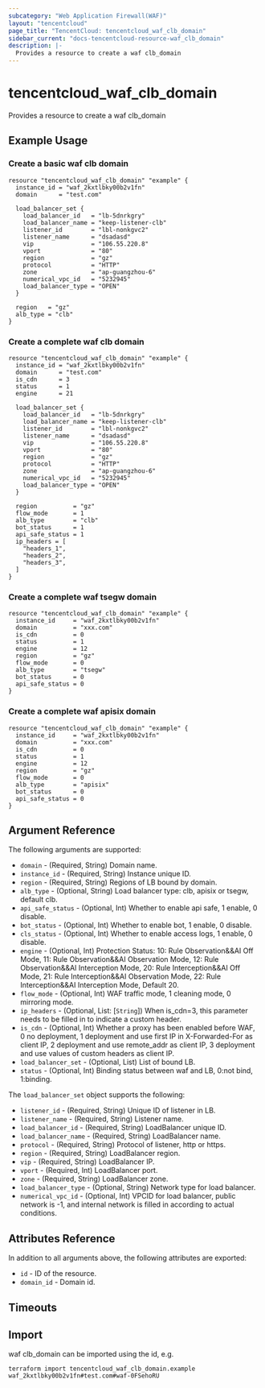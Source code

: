 ```yaml
---
subcategory: "Web Application Firewall(WAF)"
layout: "tencentcloud"
page_title: "TencentCloud: tencentcloud_waf_clb_domain"
sidebar_current: "docs-tencentcloud-resource-waf_clb_domain"
description: |-
  Provides a resource to create a waf clb_domain
---
```


# tencentcloud_waf_clb_domain

Provides a resource to create a waf clb_domain

## Example Usage

### Create a basic waf clb domain

```hcl
resource "tencentcloud_waf_clb_domain" "example" {
  instance_id = "waf_2kxtlbky00b2v1fn"
  domain      = "test.com"

  load_balancer_set {
    load_balancer_id   = "lb-5dnrkgry"
    load_balancer_name = "keep-listener-clb"
    listener_id        = "lbl-nonkgvc2"
    listener_name      = "dsadasd"
    vip                = "106.55.220.8"
    vport              = "80"
    region             = "gz"
    protocol           = "HTTP"
    zone               = "ap-guangzhou-6"
    numerical_vpc_id   = "5232945"
    load_balancer_type = "OPEN"
  }

  region   = "gz"
  alb_type = "clb"
}
```

### Create a complete waf clb domain

```hcl
resource "tencentcloud_waf_clb_domain" "example" {
  instance_id = "waf_2kxtlbky00b2v1fn"
  domain      = "test.com"
  is_cdn      = 3
  status      = 1
  engine      = 21

  load_balancer_set {
    load_balancer_id   = "lb-5dnrkgry"
    load_balancer_name = "keep-listener-clb"
    listener_id        = "lbl-nonkgvc2"
    listener_name      = "dsadasd"
    vip                = "106.55.220.8"
    vport              = "80"
    region             = "gz"
    protocol           = "HTTP"
    zone               = "ap-guangzhou-6"
    numerical_vpc_id   = "5232945"
    load_balancer_type = "OPEN"
  }

  region          = "gz"
  flow_mode       = 1
  alb_type        = "clb"
  bot_status      = 1
  api_safe_status = 1
  ip_headers = [
    "headers_1",
    "headers_2",
    "headers_3",
  ]
}
```

### Create a complete waf tsegw domain

```hcl
resource "tencentcloud_waf_clb_domain" "example" {
  instance_id     = "waf_2kxtlbky00b2v1fn"
  domain          = "xxx.com"
  is_cdn          = 0
  status          = 1
  engine          = 12
  region          = "gz"
  flow_mode       = 0
  alb_type        = "tsegw"
  bot_status      = 0
  api_safe_status = 0
}
```

### Create a complete waf apisix domain

```hcl
resource "tencentcloud_waf_clb_domain" "example" {
  instance_id     = "waf_2kxtlbky00b2v1fn"
  domain          = "xxx.com"
  is_cdn          = 0
  status          = 1
  engine          = 12
  region          = "gz"
  flow_mode       = 0
  alb_type        = "apisix"
  bot_status      = 0
  api_safe_status = 0
}
```

## Argument Reference

The following arguments are supported:

* `domain` - (Required, String) Domain name.
* `instance_id` - (Required, String) Instance unique ID.
* `region` - (Required, String) Regions of LB bound by domain.
* `alb_type` - (Optional, String) Load balancer type: clb, apisix or tsegw, default clb.
* `api_safe_status` - (Optional, Int) Whether to enable api safe, 1 enable, 0 disable.
* `bot_status` - (Optional, Int) Whether to enable bot, 1 enable, 0 disable.
* `cls_status` - (Optional, Int) Whether to enable access logs, 1 enable, 0 disable.
* `engine` - (Optional, Int) Protection Status: 10: Rule Observation&&AI Off Mode, 11: Rule Observation&&AI Observation Mode, 12: Rule Observation&&AI Interception Mode, 20: Rule Interception&&AI Off Mode, 21: Rule Interception&&AI Observation Mode, 22: Rule Interception&&AI Interception Mode, Default 20.
* `flow_mode` - (Optional, Int) WAF traffic mode, 1 cleaning mode, 0 mirroring mode.
* `ip_headers` - (Optional, List: [`String`]) When is_cdn=3, this parameter needs to be filled in to indicate a custom header.
* `is_cdn` - (Optional, Int) Whether a proxy has been enabled before WAF, 0 no deployment, 1 deployment and use first IP in X-Forwarded-For as client IP, 2 deployment and use remote_addr as client IP, 3 deployment and use values of custom headers as client IP.
* `load_balancer_set` - (Optional, List) List of bound LB.
* `status` - (Optional, Int) Binding status between waf and LB, 0:not bind, 1:binding.

The `load_balancer_set` object supports the following:

* `listener_id` - (Required, String) Unique ID of listener in LB.
* `listener_name` - (Required, String) Listener name.
* `load_balancer_id` - (Required, String) LoadBalancer unique ID.
* `load_balancer_name` - (Required, String) LoadBalancer name.
* `protocol` - (Required, String) Protocol of listener, http or https.
* `region` - (Required, String) LoadBalancer region.
* `vip` - (Required, String) LoadBalancer IP.
* `vport` - (Required, Int) LoadBalancer port.
* `zone` - (Required, String) LoadBalancer zone.
* `load_balancer_type` - (Optional, String) Network type for load balancer.
* `numerical_vpc_id` - (Optional, Int) VPCID for load balancer, public network is -1, and internal network is filled in according to actual conditions.

## Attributes Reference

In addition to all arguments above, the following attributes are exported:

* `id` - ID of the resource.
* `domain_id` - Domain id.


## Timeouts

<no value>


## Import

waf clb_domain can be imported using the id, e.g.

```
terraform import tencentcloud_waf_clb_domain.example waf_2kxtlbky00b2v1fn#test.com#waf-0FSehoRU
```

